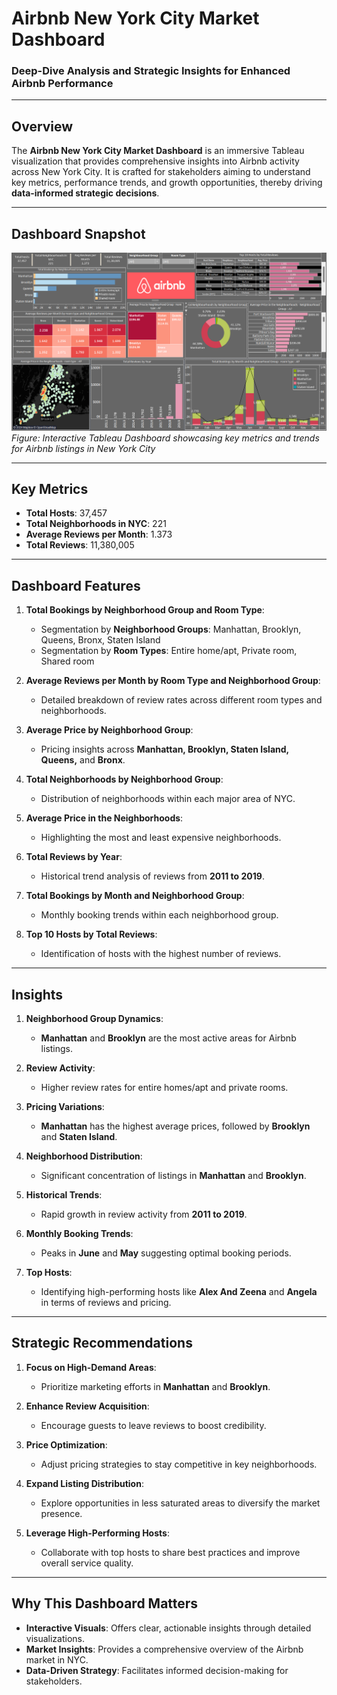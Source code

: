 # **Airbnb New York City Market Dashboard**  
### **Deep-Dive Analysis and Strategic Insights for Enhanced Airbnb Performance**  

---

## **Overview**  
The **Airbnb New York City Market Dashboard** is an immersive Tableau visualization that provides comprehensive insights into Airbnb activity across New York City. It is crafted for stakeholders aiming to understand key metrics, performance trends, and growth opportunities, thereby driving **data-informed strategic decisions**.

---

## **Dashboard Snapshot**  

![Airbnb NYC Dashboard](Dashboard_Image.png)  
*Figure: Interactive Tableau Dashboard showcasing key metrics and trends for Airbnb listings in New York City*  

---

## **Key Metrics**  
- **Total Hosts**: 37,457  
- **Total Neighborhoods in NYC**: 221  
- **Average Reviews per Month**: 1.373  
- **Total Reviews**: 11,380,005  

---

## **Dashboard Features**  

1. **Total Bookings by Neighborhood Group and Room Type**:  
   - Segmentation by **Neighborhood Groups**: Manhattan, Brooklyn, Queens, Bronx, Staten Island  
   - Segmentation by **Room Types**: Entire home/apt, Private room, Shared room  

2. **Average Reviews per Month by Room Type and Neighborhood Group**:  
   - Detailed breakdown of review rates across different room types and neighborhoods.  

3. **Average Price by Neighborhood Group**:  
   - Pricing insights across **Manhattan, Brooklyn, Staten Island, Queens,** and **Bronx**.  

4. **Total Neighborhoods by Neighborhood Group**:  
   - Distribution of neighborhoods within each major area of NYC.  

5. **Average Price in the Neighborhoods**:  
   - Highlighting the most and least expensive neighborhoods.  

6. **Total Reviews by Year**:  
   - Historical trend analysis of reviews from **2011 to 2019**.  

7. **Total Bookings by Month and Neighborhood Group**:  
   - Monthly booking trends within each neighborhood group.  

8. **Top 10 Hosts by Total Reviews**:  
   - Identification of hosts with the highest number of reviews.

---

## **Insights**  

1. **Neighborhood Group Dynamics**:  
   - **Manhattan** and **Brooklyn** are the most active areas for Airbnb listings.  

2. **Review Activity**:  
   - Higher review rates for entire homes/apt and private rooms.  

3. **Pricing Variations**:  
   - **Manhattan** has the highest average prices, followed by **Brooklyn** and **Staten Island**.  

4. **Neighborhood Distribution**:  
   - Significant concentration of listings in **Manhattan** and **Brooklyn**.  

5. **Historical Trends**:  
   - Rapid growth in review activity from **2011 to 2019**.  

6. **Monthly Booking Trends**:  
   - Peaks in **June** and **May** suggesting optimal booking periods.  

7. **Top Hosts**:  
   - Identifying high-performing hosts like **Alex And Zeena** and **Angela** in terms of reviews and pricing.

---

## **Strategic Recommendations**  

1. **Focus on High-Demand Areas**:  
   - Prioritize marketing efforts in **Manhattan** and **Brooklyn**.  

2. **Enhance Review Acquisition**:  
   - Encourage guests to leave reviews to boost credibility.  

3. **Price Optimization**:  
   - Adjust pricing strategies to stay competitive in key neighborhoods.  

4. **Expand Listing Distribution**:  
   - Explore opportunities in less saturated areas to diversify the market presence.  

5. **Leverage High-Performing Hosts**:  
   - Collaborate with top hosts to share best practices and improve overall service quality.  

---

## **Why This Dashboard Matters**  
- **Interactive Visuals**: Offers clear, actionable insights through detailed visualizations.  
- **Market Insights**: Provides a comprehensive overview of the Airbnb market in NYC.  
- **Data-Driven Strategy**: Facilitates informed decision-making for stakeholders.  
